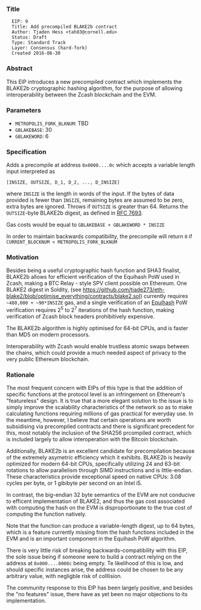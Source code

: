 ### Title

      EIP: 9
      Title: Add precompiled BLAKE2b contract
      Author: Tjaden Hess <tah83@cornell.edu>
      Status: Draft
      Type: Standard Track
      Layer: Consensus (hard-fork)
      Created 2016-06-30

### Abstract

This EIP introduces a new precompiled contract which implements the BLAKE2b cryptographic hashing algorithm, for the purpose of allowing interoperability between the Zcash blockchain and the EVM.

### Parameters

* `METROPOLIS_FORK_BLKNUM`: TBD
* `GBLAKEBASE`: 30
* `GBLAKEWORD`: 6

### Specification

Adds a precompile at address `0x0000....0c` which accepts a variable length input interpreted as

    [INSIZE, OUTSIZE, D_1, D_2, ..., D_INSIZE]


 where `INSIZE` is the length in words of the input. If the bytes of data provided is fewer than `INSIZE`, remaining bytes are assumed to be zero, extra bytes are ignored. Throws if `OUTSIZE` is greater than 64. Returns the `OUTSIZE`-byte BLAKE2b digest, as defined in [RFC 7693](https://tools.ietf.org/html/rfc7693).

Gas costs would be equal to `GBLAKEBASE + GBLAKEWORD * INSIZE`

In order to maintain backwards compatibility, the precompile will return `0` if `CURRENT_BLOCKNUM < METROPOLIS_FORK_BLKNUM`

### Motivation

Besides being a useful cryptographic hash function and SHA3 finalist, BLAKE2b allows for efficient verification of the Equihash PoW used in Zcash, making a BTC Relay - style SPV client possible on Ethereum. One BLAKE2 digest in Soldity, (see https://github.com/tjade273/eth-blake2/blob/optimise_everything/contracts/blake2.sol) currently requires `~480,000 + ~90*INSIZE` gas, and a single verification of an [Equihash](https://www.internetsociety.org/sites/default/files/blogs-media/equihash-asymmetric-proof-of-work-based-generalized-birthday-problem.pdf) PoW verification requires 2<sup>5</sup> to 2<sup>7</sup> iterations of the hash function, making verification of Zcash block headers prohibitively expensive.

The BLAKE2b algorithm is highly optimised for 64-bit CPUs, and is faster than MD5 on modern processors.

Interoperability with Zcash would enable trustless atomic swaps between the chains, which could provide a much needed aspect of privacy to the very public Ethereum blockchain.

### Rationale

The most frequent concern with EIPs of this type is that the addition of specific functions at the protocol level is an infringement on Ethereum's "featureless" design. It is true that a more elegant solution to the issue is to simply improve the scalability characteristics of the network so as to make calculating functions requiring millions of gas practical for everyday use. In the meantime, however, I believe that certain operations are worth subsidising via precompiled contracts and there is significant precedent for this, most notably the inclusion of the SHA256 prcompiled contract, which is included largely to allow interoperation with the Bitcoin blockchain.

Additionally, BLAKE2b is an excellent candidate for precompilation because of the extremely asymetric efficiency which it exhibits. BLAKE2b is heavily optimized for modern 64-bit CPUs, specifically utilizing 24 and 63-bit rotations to allow parallelism through SIMD instructions and is little-endian. These characteristics provide exceptional speed on native CPUs: 3.08 cycles per byte, or 1 gibibyte per second on an Intel i5.

In contrast, the big-endian 32 byte semantics of the EVM are not conducive to efficent implementation of BLAKE2, and thus the gas cost associated with computing the hash on the EVM is disproportionate to the true cost of computing the function natively. 

Note that the function can produce a variable-length digest, up to 64 bytes, which is a feature currently missing from the hash functions included in the EVM and is an important component in the Equihash PoW algorithm.  

There is very little risk of breaking backwards-compatibility with this EIP, the sole issue being if someone were to build a contract relying on the address at `0x000....0000c` being empty. Te likelihood of this is low, and should specific instances arise, the address could be chosen to be any arbitrary value, with negligble risk of colllision.

The community response to this EIP has been largely positive, and besides the "no features" issue, there have as yet been no major objections to its implementation.
